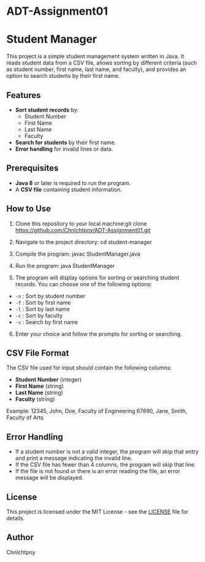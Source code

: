 # ADT-Assignment01
# Student Manager

This project is a simple student management system written in Java. It reads student data from a CSV file, allows sorting by different criteria (such as student number, first name, last name, and faculty), and provides an option to search students by their first name.

## Features

- **Sort student records** by:
  - Student Number
  - First Name
  - Last Name
  - Faculty
- **Search for students** by their first name.
- **Error handling** for invalid lines or data.

## Prerequisites

- **Java 8** or later is required to run the program.
- A **CSV file** containing student information.

## How to Use

1. Clone this repository to your local machine:git clone https://github.com/Chnlchtpny/ADT-Assignment01.git
2. Navigate to the project directory: cd student-manager
3. Compile the program: javac StudentManager.java
4. Run the program: java StudentManager

5. The program will display options for sorting or searching student records. You can choose one of the following options:
- `-n` : Sort by student number
- `-f` : Sort by first name
- `-l` : Sort by last name
- `-c` : Sort by faculty
- `-s` : Search by first name

6. Enter your choice and follow the prompts for sorting or searching.

## CSV File Format

The CSV file used for input should contain the following columns:
- **Student Number** (integer)
- **First Name** (string)
- **Last Name** (string)
- **Faculty** (string)

Example: 12345, John, Doe, Faculty of Engineering
67890, Jane, Smith, Faculty of Arts

## Error Handling

- If a student number is not a valid integer, the program will skip that entry and print a message indicating the invalid line.
- If the CSV file has fewer than 4 columns, the program will skip that line.
- If the file is not found or there is an error reading the file, an error message will be displayed.

## License

This project is licensed under the MIT License - see the [LICENSE](LICENSE) file for details.

## Author

Chnlchtpny
